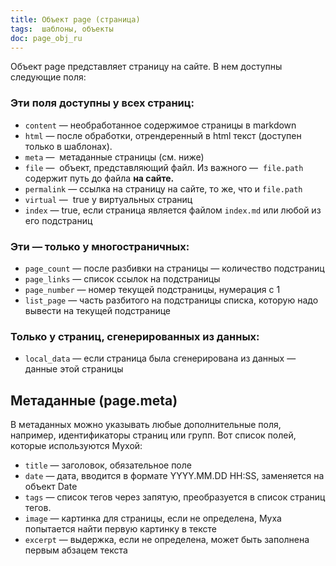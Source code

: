 ```yaml
---
title: Объект page (страница)
tags:  шаблоны, объекты
doc: page_obj_ru
---
```


Объект page представляет страницу на сайте. В нем доступны следующие поля:

### Эти поля доступны у всех страниц:

- `content` — необработанное содержимое страницы в markdown
- `html` — после обработки, отрендеренный в html текст (доступен только в шаблонах).
- `meta` —  метаданные страницы (см. ниже)
- `file` —  объект, представляющий файл. Из важного —  `file.path` содержит путь до файла **на сайте.**
- `permalink` — ссылка на страницу на сайте, то же, что и `file.path`
- `virtual` —  true у виртуальных страниц
- `index` — true, если страница является файлом `index.md` или любой из его подстраниц

### Эти — только у многостраничных:

- `page_count` — после разбивки на страницы — количество подстраниц
- `page_links` — список ссылок на подстраницы
- `page_number` — номер текущей подстраницы, нумерация с 1
- `list_page` — часть разбитого на подстраницы списка, которую надо вывести на текущей подстранице

### Только у страниц, сгенерированных из данных:

- `local_data` — если страница была сгенерирована из данных — данные этой страницы

## Метаданные (page.meta)

В метаданных можно указывать любые дополнительные поля, например, идентификаторы страниц или групп.
Вот список полей, которые используются Мухой:

- `title` — заголовок, обязательное поле
- `date` — дата, вводится в формате YYYY.MM.DD HH:SS, заменяется на объект Date
- `tags` — список тегов через запятую, преобразуется в список страниц тегов.
- `image` — картинка для страницы, если не определена, Муха попытается найти первую картинку в тексте
- `excerpt` — выдержка, если не определена, может быть заполнена первым абзацем текста
